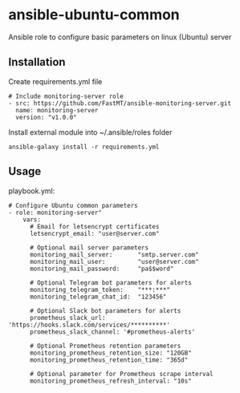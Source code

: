 # ansible-ubuntu-common
Ansible role to configure basic parameters on linux (Ubuntu) server

## Installation

Create requirements.yml file

```
# Include monitoring-server role
- src: https://github.com/FastMT/ansible-monitoring-server.git
  name: monitoring-server
  version: "v1.0.0"
```

Install external module into ~/.ansible/roles folder

```
ansible-galaxy install -r requirements.yml
```

## Usage

playbook.yml:

```
# Configure Ubuntu common parameters
- role: monitoring-server"
    vars:
      # Email for letsencrypt certificates
      letsencrypt_email: "user@server.com"

      # Optional mail server parameters
      monitoring_mail_server:       "smtp.server.com"
      monitoring_mail_user:         "user@server.com"
      monitoring_mail_password:     "pa$$word"

      # Optional Telegram bot parameters for alerts
      monitoring_telegram_token:    "***:***"
      monitoring_telegram_chat_id:  "123456"

      # Optional Slack bot parameters for alerts
      prometheus_slack_url: 'https://hooks.slack.com/services/**********'
      prometheus_slack_channel: '#prometheus-alerts'

      # Optional Prometheus retention parameters
      monitoring_prometheus_retention_size: "120GB"
      monitoring_prometheus_retention_time: "365d"

      # Optional parameter for Prometheus scrape interval
      monitoring_prometheus_refresh_interval: "10s"

```   
